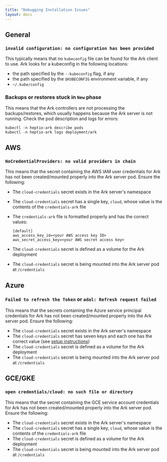 ```yaml
---
title: "Debugging Installation Issues"
layout: docs
---
```


## General

### `invalid configuration: no configuration has been provided`
This typically means that no `kubeconfig` file can be found for the Ark client to use. Ark looks for a kubeconfig in the 
following locations:
* the path specified by the `--kubeconfig` flag, if any
* the path specified by the `$KUBECONFIG` environment variable, if any
* `~/.kube/config`

### Backups or restores stuck in `New` phase
This means that the Ark controllers are not processing the backups/restores, which usually happens because the Ark server is not running. Check the pod description and logs for errors:
```
kubectl -n heptio-ark describe pods
kubectl -n heptio-ark logs deployment/ark
```


## AWS

### `NoCredentialProviders: no valid providers in chain`
This means that the secret containing the AWS IAM user credentials for Ark has not been created/mounted properly 
into the Ark server pod. Ensure the following:
* The `cloud-credentials` secret exists in the Ark server's namespace
* The `cloud-credentials` secret has a single key, `cloud`, whose value is the contents of the `credentials-ark` file
* The `credentials-ark` file is formatted properly and has the correct values:
    
    ```
    [default]
    aws_access_key_id=<your AWS access key ID>
    aws_secret_access_key=<your AWS secret access key>
    ```
* The `cloud-credentials` secret is defined as a volume for the Ark deployment
* The `cloud-credentials` secret is being mounted into the Ark server pod at `/credentials`


## Azure

### `Failed to refresh the Token` or `adal: Refresh request failed`
This means that the secrets containing the Azure service principal credentials for Ark has not been created/mounted 
properly into the Ark server pod. Ensure the following:
* The `cloud-credentials` secret exists in the Ark server's namespace
* The `cloud-credentials` secret has seven keys and each one has the correct value (see [setup instructions](0))
* The `cloud-credentials` secret is defined as a volume for the Ark deployment
* The `cloud-credentials` secret is being mounted into the Ark server pod at `/credentials`


## GCE/GKE

### `open credentials/cloud: no such file or directory`
This means that the secret containing the GCE service account credentials for Ark has not been created/mounted properly 
into the Ark server pod. Ensure the following:
* The `cloud-credentials` secret exists in the Ark server's namespace
* The `cloud-credentials` secret has a single key, `cloud`, whose value is the contents of the `credentials-ark` file
* The `cloud-credentials` secret is defined as a volume for the Ark deployment
* The `cloud-credentials` secret is being mounted into the Ark server pod at `/credentials`

[0]: azure-config#credentials-and-configuration
